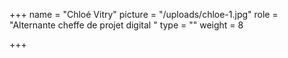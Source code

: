 +++
name = "Chloé Vitry"
picture = "/uploads/chloe-1.jpg"
role = "Alternante cheffe de projet digital "
type = ""
weight = 8

+++

